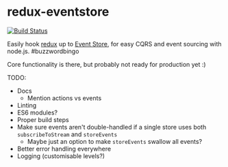 # redux-eventstore
[![Build Status](https://snap-ci.com/camjackson/redux-eventstore/branch/master/build_image)](https://snap-ci.com/camjackson/redux-eventstore/branch/master)

Easily hook [redux](redux.js.org) up to [Event Store](https://geteventstore.com/), for easy CQRS and event sourcing with node.js. #buzzwordbingo

Core functionality is there, but probably not ready for production yet :)

TODO:
  - Docs
    - Mention actions vs events
  - Linting
  - ES6 modules?
  - Proper build steps
  - Make sure events aren't double-handled if a single store uses both `subscribeToStream` and `storeEvents`
     - Maybe just an option to make `storeEvents` swallow all events?
  - Better error handling everywhere
  - Logging (customisable levels?)
